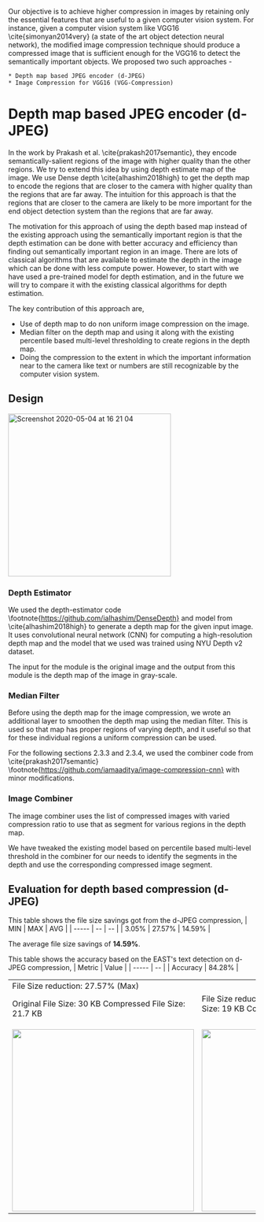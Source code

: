 Our objective is to achieve higher compression in images by retaining only the essential features that are useful to a given computer vision system. For instance, given a computer vision system like VGG16 \cite{simonyan2014very} (a state of the art object detection neural network), the modified image compression technique should produce a compressed image that is sufficient enough for the VGG16 to detect the semantically important objects. We proposed two such approaches -

    * Depth map based JPEG encoder (d-JPEG)
    * Image Compression for VGG16 (VGG-Compression)

# Depth map based JPEG encoder (d-JPEG)


In the work by Prakash et al. \cite{prakash2017semantic}, they encode semantically-salient regions of the image with higher quality than the other regions. We try to extend this idea by using depth estimate map of the image. We use Dense depth \cite{alhashim2018high} to get the depth map to encode the regions that are closer to the camera with higher quality than the regions that are far away. The intuition for this approach is that the regions that are closer to the camera are likely to be more important for the end object detection system than the regions that are far away.



The motivation for this approach of using the depth based map instead of the existing approach using the semantically important region is that the depth estimation can be done with better accuracy and efficiency than finding out semantically important region in an image. There are lots of classical algorithms that are available to estimate the depth in the image which can be done with less compute power. However, to start with we have used a pre-trained model for depth estimation, and in the future we will try to compare it with the existing classical algorithms for depth estimation. 


The key contribution of this approach are,

* Use of depth map to do non uniform image compression on the image.
* Median filter on the depth map and using it along with the existing percentile based multi-level thresholding to create regions in the depth map.
* Doing the compression to the extent in which the important information near to the camera like text or numbers are still recognizable by the computer vision system.


## Design
<img width="331" alt="Screenshot 2020-05-04 at 16 21 04" src="https://user-images.githubusercontent.com/6566518/81014906-576d4580-8e23-11ea-8022-d61eecd1cbfb.png">


### Depth Estimator
We used the depth-estimator code \footnote{https://github.com/ialhashim/DenseDepth} and model from \cite{alhashim2018high} to generate a depth map for the given input image. It uses convolutional neural network (CNN) for computing a high-resolution depth map and the model that we used was trained using NYU Depth v2 dataset.

The input for the module is the original image and the output from this module is the depth map of the image in gray-scale.

### Median Filter

Before using the depth map for the image compression, we wrote an additional layer to smoothen the depth map using the median filter. This is used so that map has proper regions of varying depth, and it useful so that for these individual regions a uniform compression can be used.


For the following sections 2.3.3 and 2.3.4, we used the combiner code from \cite{prakash2017semantic} \footnote{https://github.com/iamaaditya/image-compression-cnn} with minor modifications.


### Image Combiner
The image combiner uses the list of compressed images with varied compression ratio to use that as  segment for various regions in the depth map.

We have tweaked the existing model based on percentile based multi-level threshold in the combiner for our needs to identify the segments in the depth and use the corresponding compressed image segment. 


## Evaluation for depth based compression (d-JPEG)

This table shows the file size savings got from the d-JPEG compression,
| MIN  | MAX | AVG |
| ----- | -- | -- |
| 3.05%  | 27.57% | 14.59% |

The average file size savings of **14.59%**.

This table shows the accuracy based on the EAST's text detection on d-JPEG compression,
| Metric | Value |
| ----- | -- |
| Accuracy  | 84.28% |




<table>
  <tr>
    <td>File Size reduction: 27.57% (Max)

Original File Size: 30 KB
Compressed File Size: 21.7 KB
</td>
    <td>File Size reduction: 3.05% (Min)
Original File Size:  19 KB
Compressed File Size: 18 KB
</td>
  </tr>
  <tr>
    <td><img src="https://user-images.githubusercontent.com/6566518/81014677-e9c11980-8e22-11ea-88c4-5737ba195474.png" width=370 height=370></td>
    <td><img src="https://user-images.githubusercontent.com/6566518/81014681-ef1e6400-8e22-11ea-9774-8a3f8e39e7f7.png" width=370 height=370></td>
  
  </tr>
 </table>
 








